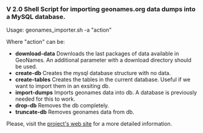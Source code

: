 ### V 2.0 Shell Script for importing geonames.org data dumps into a MySQL database.

Usage: geonames_importer.sh -a "action"

Where "action" can be: 
  
- **download-data** Downloads the last packages of data available in GeoNames. An additional parameter with a download directory should be used.
- **create-db** Creates the mysql database structure with no data.
- **create-tables** Creates the tables in the current database. Useful if we want to import them in an exsiting db.
- **import-dumps** Imports geonames data into db. A database is previously needed for this to work.
- **drop-db** Removes the db completely.
- **truncate-db** Removes geonames data from db.
    
Please, visit the <a href="http://codigofuerte.github.com/GeoNames-MySQL-DataImport" target="_blank">project's web site</a> for a more detailed information.

